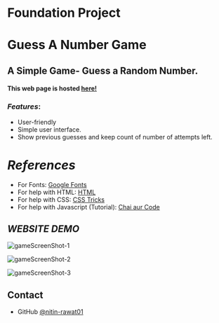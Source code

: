 # Foundation Project

# Guess A Number Game

## A Simple Game- Guess a Random Number.

#### This web page is hosted [here!]( https://nitin-rawat01.github.io/guess-Number-Game/)


### *Features*:
* User-friendly
* Simple user interface.
* Show previous guesses and keep count of number of attempts left.

# *References*

* For Fonts: [Google Fonts](https://fonts.googleapis.com/css2?family=Work+Sans:wght@300&display=swap)
* For help with HTML: [HTML](https://html.com/)
* For help with CSS: [CSS Tricks](https://css-tricks.com/)
* For help with Javascript (Tutorial): [Chai aur Code](https://www.youtube.com/playlist?list=PLu71SKxNbfoBuX3f4EOACle2y-tRC5Q37)

## *WEBSITE DEMO*

![gameScreenShot-1](https://github.com/user-attachments/assets/eb2ff6fd-953d-4db4-823d-6b50908f3a30)

![gameScreenShot-2](https://github.com/user-attachments/assets/67d1a2b3-8a25-4852-9be5-4d686465900b)

![gameScreenShot-3](https://github.com/user-attachments/assets/f6ac0ae3-57d4-440b-bfca-8d8a12f047fd)

## Contact

- GitHub [@nitin-rawat01](https://github.com/nitin-rawat01)
